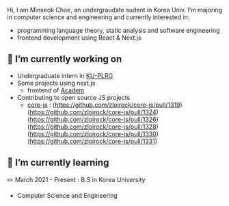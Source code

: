 Hi, I am Minseok Choe, an undergraudate sudent in Korea Univ. I’m majoring in computer science and engineering and currently interested in:
* programming language theory, static analysis and software engineering
* frontend development using React & Next.js

## 🔭 I’m currently working on
* Undergraduate intern in [KU-PLRG](https://github.com/ku-plrg)
* Some projects using next.js
    - frontend of [Academ](https://github.com/stonechoe/academ-frontend)
* Contributing to open source JS projects
    - [core-js](https://github.com/zloirock/core-js) :
      (https://github.com/zloirock/core-js/pull/1319)
      (https://github.com/zloirock/core-js/pull/1324)
      (https://github.com/zloirock/core-js/pull/1326)
      (https://github.com/zloirock/core-js/pull/1328)
      (https://github.com/zloirock/core-js/pull/1330)
      (https://github.com/zloirock/core-js/pull/1331)

## 🌱 I’m currently learning
✏️ March 2021 - Present : B.S in Korea University
  - Computer Science and Engineering

<!--
**stonechoe/stonechoe** is a ✨ _special_ ✨ repository because its `README.md` (this file) appears on your GitHub profile.

Here are some ideas to get you started:

- 🔭 I’m currently working on ...
- 🌱 I’m currently learning ...
- 👯 I’m looking to collaborate on ...
- 🤔 I’m looking for help with ...
- 💬 Ask me about ...
- 📫 How to reach me: ...
- 😄 Pronouns: ...
- ⚡ Fun fact: ...
-->
